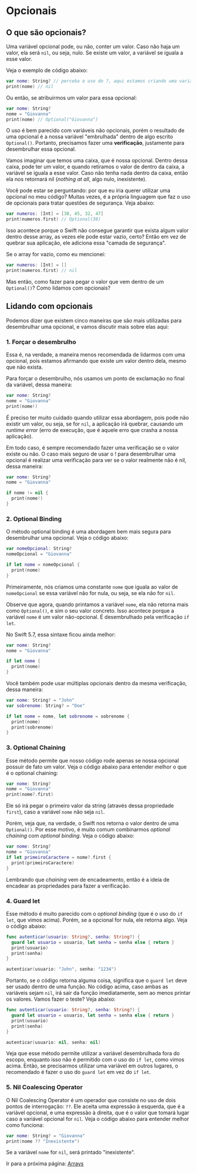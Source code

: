 # Opcionais

## O que são opcionais?

Uma variável opcional pode, ou não, conter um valor. Caso não haja um valor, ela será `nil`, ou seja, nulo. Se existe um valor, a variável se iguala a esse valor.

Veja o exemplo de código abaixo:

```swift
var nome: String? // perceba o uso do ?, aqui estamos criando uma variável opcional
print(nome) // nil
```

Ou então, se atribuirmos um valor para essa opcional:

```swift
var nome: String?
nome = "Giovanna"
print(nome) // Optional("Giovanna")
```
O uso é bem parecido com variáveis não opcionais, porém o resultado de uma opcional é a nossa variável "embrulhada" dentro de algo escrito `Optional()`. Portanto, precisamos fazer uma **verificação**, justamente para desembrulhar essa opcional.

Vamos imaginar que temos uma caixa, que é nossa opcional. Dentro dessa caixa, pode ter um valor, e quando retiramos o valor de dentro da caixa, a variável se iguala a esse valor. Caso não tenha nada dentro da caixa, então ela nos retornará nil (*nothing at all*, algo nulo, inexistente).

Você pode estar se perguntando: por que eu iria querer utilizar uma opcional no meu código? Muitas vezes, é a própria linguagem que faz o uso de opcionais para tratar questões de segurança. Veja abaixo:

```swift
var numeros: [Int] = [38, 45, 32, 47]
print(numeros.first) // Optional(38)
```

Isso acontece porque o Swift não consegue garantir que exista algum valor dentro desse array, as vezes ele pode estar vazio, certo? Então em vez de quebrar sua aplicação, ele adiciona essa "camada de segurança".

Se o array for vazio, como eu mencionei:

```swift
var numeros: [Int] = []
print(numeros.first) // nil
```

Mas então, como fazer para pegar o valor que vem dentro de um `Optional()`? Como lidamos com opcionais?

## Lidando com opcionais

Podemos dizer que existem cinco maneiras que são mais utilizadas para desembrulhar uma opcional, e vamos discutir mais sobre elas aqui:

### 1. Forçar o desembrulho

Essa é, na verdade, a maneira menos recomendada de lidarmos com uma opcional, pois estamos afirmando que existe um valor dentro dela, mesmo que não exista.

Para forçar o desembrulho, nós usamos um ponto de exclamação no final da variável, dessa maneira:

```swift
var nome: String?
nome = "Giovanna"
print(nome!)
```

É preciso ter muito cuidado quando utilizar essa abordagem, pois pode não existir um valor, ou seja, se for `nil`, a aplicação irá quebrar, causando um *runtime error* (erro de execução, que é aquele erro que crasha a nossa aplicação). 

Em todo caso, é sempre recomendado fazer uma verificação se o valor existe ou não. O caso mais seguro de usar o ! para desembrulhar uma opcional é realizar uma verificação para ver se o valor realmente não é nil, dessa maneira:

```swift
var nome: String?
nome = "Giovanna"

if nome != nil {
  print(nome!)
}
```

### 2. Optional Binding

O método optional binding é uma abordagem bem mais segura para desembrulhar uma opcional. Veja o código abaixo:

```swift
var nomeOpcional: String?
nomeOpcional = "Giovanna"

if let nome = nomeOpcional {
  print(nome)
}
```

Primeiramente, nós criamos uma constante `nome` que iguala ao valor de `nomeOpcional` se essa variável não for nula, ou seja, se ela não for `nil`.

Observe que agora, quando printamos a variável `nome`, ela não retorna mais como `Optional()`, e sim o seu valor concreto. Isso acontece porque a variável `nome` é um valor não-opcional. É desembrulhado pela verificação `if let`.

No Swift 5.7, essa sintaxe ficou ainda melhor:

```swift
var nome: String?
nome = "Giovanna"

if let nome {
  print(nome)
}
```

Você também pode usar múltiplas opcionais dentro da mesma verificação, dessa maneira:

```swift
var nome: String? = "John"
var sobrenome: String? = "Doe"

if let nome = nome, let sobrenome = sobrenome {
  print(nome)
  print(sobrenome)
}
```

### 3. Optional Chaining

Esse método permite que nosso código rode apenas se nossa opcional possuir de fato um valor. Veja o código abaixo para entender melhor o que é o optional chaining:

```swift
var nome: String?
nome = "Giovanna"
print(nome?.first)
```

Ele só irá pegar o primeiro valor da string (através dessa propriedade `first`), caso a variável `nome` não seja `nil`.

Porém, veja que, na verdade, o Swift nos retorna o valor dentro de uma `Optional()`. Por esse motivo, é muito comum combinarmos *optional chaining* com *optional binding*. Veja o código abaixo:

```swift
var nome: String?
nome = "Giovanna"
if let primeiroCaractere = nome?.first {
  print(primeiroCaractere)
}
```

Lembrando que *chaining* vem de encadeamento, então é a ideia de encadear as propriedades para fazer a verificação.

### 4. Guard let

Esse método é muito parecido com o *optional binding* (que é o uso do `if let`, que vimos acima). Porém, se a opcional for nula, ele retorna algo. Veja o código abaixo:

```swift
func autenticar(usuario: String?, senha: String?) {
  guard let usuario = usuario, let senha = senha else { return }
  print(usuario)
  print(senha)
}

autenticar(usuario: "John", senha: "1234")
```

Portanto, se o código retorna alguma coisa, significa que o `guard let` deve ser usado dentro de uma função. No código acima, caso ambas as variáveis sejam `nil`, irá sair da função imediatamente, sem ao menos printar os valores. Vamos fazer o teste? Veja abaixo:

```swift
func autenticar(usuario: String?, senha: String?) {
  guard let usuario = usuario, let senha = senha else { return }
  print(usuario)
  print(senha)
}

autenticar(usuario: nil, senha: nil)
```

Veja que esse método permite utilizar a variável desembrulhada fora do escopo, enquanto isso não é permitido com o uso do `if let`, como vimos acima. Então, se precisarmos utilizar uma variável em outros lugares, o recomendado é fazer o uso do `guard let` em vez do `if let`.

### 5. Nil Coalescing Operator

O Nil Coalescing Operator é um operador que consiste no uso de dois pontos de interrogação: `??`. Ele aceita uma expressão à esquerda, que é a variável opcional, e uma expressão à direita, que é o valor que tomará lugar caso a variável opcional for `nil`. Veja o código abaixo para entender melhor como funciona:

```swift
var nome: String? = "Giovanna"
print(nome ?? "Inexistente")
```

Se a variável `nome` for `nil`, será printado "inexistente".

Ir para a próxima página: [Arrays](docs/linguagem/08-arrays.md)